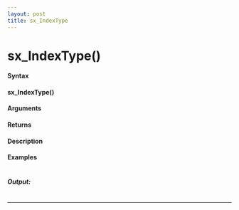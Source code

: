 ```yaml
---
layout: post
title: sx_IndexType
---
```


# sx_IndexType()


#### Syntax

#### sx_IndexType()

#### Arguments

#### Returns

#### Description

#### Examples

```

```

##### Output:

```

```

---